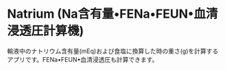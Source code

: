 # Natrium (Na含有量•FENa•FEUN•血清浸透圧計算機)

輸液中のナトリウム含有量(mEq)および食塩に換算した時の重さ(g)を計算するアプリです。FENa•FEUN•血清浸透圧も計算できます。

